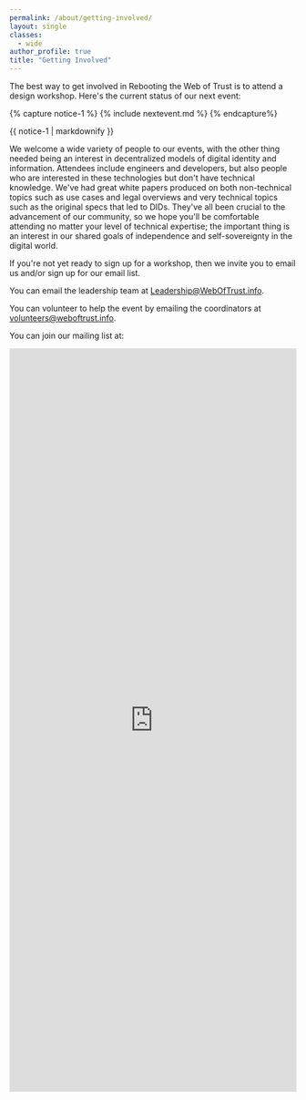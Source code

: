 ```yaml
---
permalink: /about/getting-involved/
layout: single
classes:
  - wide
author_profile: true
title: "Getting Involved"
---
```


The best way to get involved in Rebooting the Web of Trust is to attend a design workshop. Here's the current status of our next event:

{% capture notice-1 %}
{% include nextevent.md %}
{% endcapture%}

<div class="notice--info">{{ notice-1 | markdownify }}</div>

We welcome a wide variety of people to our events, with the other thing needed being an interest in decentralized models of digital identity and information. Attendees include engineers and developers, but also people who are interested in these technologies but don't have technical knowledge. We've had great white papers produced on both non-technical topics such as use cases and legal overviews and very technical topics such as the original specs that led to DIDs. They've all been crucial to the advancement of our community, so we hope you'll be comfortable attending no matter your level of technical expertise; the important thing is an interest in our shared goals of independence and self-sovereignty in the digital world.

If you're not yet ready to sign up for a workshop, then we invite you to email us and/or sign up for our email list.

You can email the leadership team at [Leadership@WebOfTrust.info](mailto:Leadership@WebOfTrust.info).

You can volunteer to help the event by emailing the coordinators at [volunteers@weboftrust.info](volunteers@weboftrust.info).

You can join our mailing list at:

<iframe width="100%" height="1305" src="https://59205a95.sibforms.com/serve/MUIEAMa9QCOyvpa_cUdtxIWwrVYAMxSdzJii2EQnBmzBNmYj9mTJG8EjL_IV8CXL9dRcwVqnWeBM4CdBd_jIkLQ1onNduXHFQFAGdnSyg_0pkTjUA_tV2vNetxSoqkmPRU8CyXZ-OUy9n1eAd0gLEUZzjM2BJ-1_vZnXZKCaketLP4qijKWA3PL35xRVPx3eQ3q7dCiW6HAyO-S2" frameborder="0" scrolling="auto" allowfullscreen style="display: block;margin-left: auto;margin-right: auto;max-width: 100%;"></iframe>
